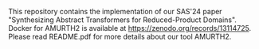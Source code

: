 This repository contains the implementation of our SAS'24 paper "Synthesizing Abstract Transformers for Reduced-Product Domains". Docker for AMURTH2 is available at https://zenodo.org/records/13114725.
Please read README.pdf for more details about our tool AMURTH2.
